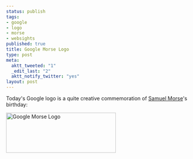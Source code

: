 ```yaml
--- 
status: publish
tags: 
- google
- logo
- morse
- websights
published: true
title: Google Morse Logo
type: post
meta: 
  aktt_tweeted: "1"
  _edit_last: "2"
  aktt_notify_twitter: "yes"
layout: post
---
```

Today's Google logo is a quite creative commemoration of <a href="http://en.wikipedia.org/wiki/Samuel_Morse">Samuel Morse</a>'s birthday:

<img src="http://fredericiana.com/wp-content/uploads/2009/04/google-morse.gif" alt="Google Morse Logo" title="Google Morse Logo" width="300" height="110" class="alignnone size-full wp-image-2185" />
